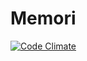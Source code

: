 # Memori

[![Code Climate](https://codeclimate.com/github/valdeclem/memories.png)](https://codeclimate.com/github/valdeclem/memories)